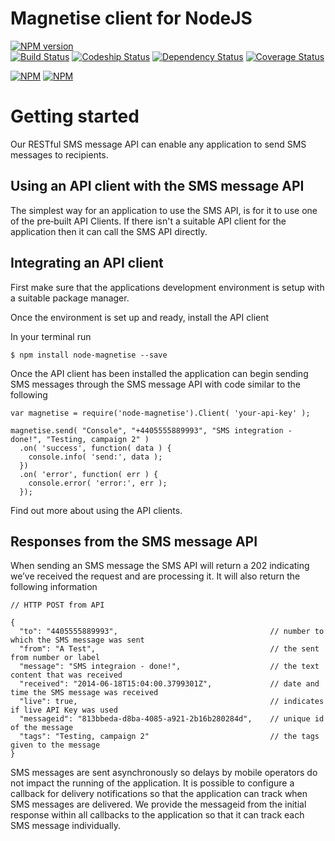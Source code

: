 Magnetise client for NodeJS
===========================

[![NPM version](https://badge.fury.io/js/node-magnetise.svg)](http://badge.fury.io/js/node-magnetise)  
[![Build Status](https://travis-ci.org/magnetise/node-magnetise.svg?branch=master)](https://travis-ci.org/magnetise/node-magnetise)
[![Codeship Status](https://www.codeship.io/projects/ffe9c1c0-fe38-0131-eee1-0e81edcedc5d/status?branch=master)](https://www.codeship.io/projects/29543)
[![Dependency Status](https://david-dm.org/magnetise/node-magnetise.svg)](https://david-dm.org/magnetise/node-magnetise)
[![Coverage Status](https://img.shields.io/coveralls/magnetise/node-magnetise.svg)](https://coveralls.io/r/magnetise/node-magnetise?branch=master)

[![NPM](https://nodei.co/npm/node-magnetise.png?downloads=true&downloadRank=true&stars=true)](https://nodei.co/npm/node-magnetise/)
[![NPM](https://nodei.co/npm-dl/node-magnetise.png)](https://nodei.co/npm/node-magnetise/)  

Getting started
===============

Our RESTful SMS message API can enable any application to send SMS messages to
recipients.

Using an API client with the SMS message API
--------------------------------------------

The simplest way for an application to use the SMS API, is for it to use one of
the pre‑built API Clients. If there isn't a suitable API client for the
application then it can call the SMS API directly.

Integrating an API client
-------------------------
First make sure that the applications development environment is setup with a
suitable package manager.

Once the environment is set up and ready, install the API client

In your terminal run

```node
$ npm install node-magnetise --save
```

Once the API client has been installed the application can begin sending SMS messages through the SMS message API with code similar to the following

```node
var magnetise = require('node-magnetise').Client( 'your-api-key' );

magnetise.send( "Console", "+4405555889993", "SMS integration - done!", "Testing, campaign 2" )
  .on( 'success', function( data ) {
    console.info( 'send:', data );
  })
  .on( 'error', function( err ) {
    console.error( 'error:', err );
  });
```

Find out more about using the API clients.

Responses from the SMS message API
----------------------------------

When sending an SMS message the SMS API will return a 202 indicating we’ve
received the request and are processing it. It will also return the following
information

```
// HTTP POST from API

{
  "to": "4405555889993",                                  // number to which the SMS message was sent
  "from": "A Test",                                       // the sent from number or label
  "message": "SMS integraion - done!",                    // the text content that was received
  "received": "2014-06-18T15:04:00.3799301Z",             // date and time the SMS message was received
  "live": true,                                           // indicates if live API Key was used
  "messageid": "813bbeda-d8ba-4085-a921-2b16b280284d",    // unique id of the message
  "tags": "Testing, campaign 2"                           // the tags given to the message
}
```

SMS messages are sent asynchronously so delays by mobile operators do not impact
the running of the application. It is possible to configure a callback for
delivery notifications so that the application can track when SMS messages
are delivered. We provide the messageid from the initial response within all
callbacks to the application so that it can track each SMS message individually.

